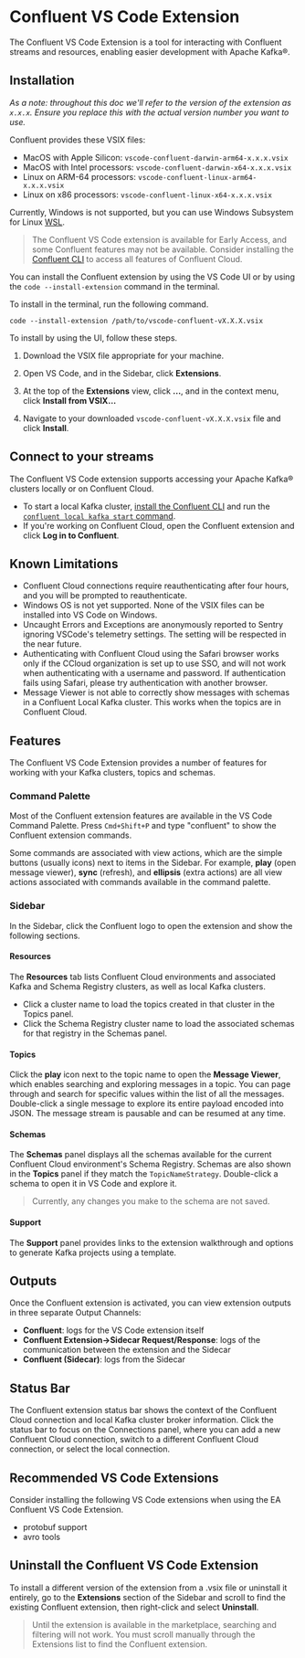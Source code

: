# Confluent VS Code Extension

The Confluent VS Code Extension is a tool for interacting with Confluent streams and resources,
enabling easier development with Apache Kafka®.

## Installation

_As a note: throughout this doc we'll refer to the version of the extension as `x.x.x`. Ensure you
replace this with the actual version number you want to use._

Confluent provides these VSIX files:

- MacOS with Apple Silicon: `vscode-confluent-darwin-arm64-x.x.x.vsix`
- MacOS with Intel processors: `vscode-confluent-darwin-x64-x.x.x.vsix`
- Linux on ARM-64 processors: `vscode-confluent-linux-arm64-x.x.x.vsix`
- Linux on x86 processors: `vscode-confluent-linux-x64-x.x.x.vsix`

Currently, Windows is not supported, but you can use Windows Subsystem for Linux
[WSL](https://learn.microsoft.com/en-us/windows/wsl/install).

> The Confluent VS Code extension is available for Early Access, and some Confluent features may not
> be available. Consider installing the
> [Confluent CLI](https://docs.confluent.io/confluent-cli/current/overview.html) to access all
> features of Confluent Cloud.

You can install the Confluent extension by using the VS Code UI or by using the
`code --install-extension` command in the terminal.

To install in the terminal, run the following command.

```
code --install-extension /path/to/vscode-confluent-vX.X.X.vsix
```

To install by using the UI, follow these steps.

1. Download the VSIX file appropriate for your machine.

1. Open VS Code, and in the Sidebar, click **Extensions**.

1. At the top of the **Extensions** view, click **...**, and in the context menu, click **Install
   from VSIX…**
   

1. Navigate to your downloaded `vscode-confluent-vX.X.X.vsix` file and click **Install**.

## Connect to your streams

The Confluent VS Code extension supports accessing your Apache Kafka® clusters locally or on
Confluent Cloud.

- To start a local Kafka cluster,
  [install the Confluent CLI](https://docs.confluent.io/confluent-cli/current/overview.html)
  and run the [`confluent local kafka start` command](https://docs.confluent.io/confluent-cli/current/command-reference/local/kafka/confluent_local_kafka_start.html).
- If you're working on Confluent Cloud, open the Confluent extension and click **Log in to
  Confluent**.


## Known Limitations

- Confluent Cloud connections require reauthenticating after four hours, and you will be prompted to reauthenticate.
- Windows OS is not yet supported. None of the VSIX files can be installed into VS Code on Windows.
- Uncaught Errors and Exceptions are anonymously reported to Sentry ignoring VSCode's telemetry settings. The setting will be respected in the near future.
- Authenticating with Confluent Cloud using the Safari browser works only if the CCloud organization is set up to use SSO, and will not work when authenticating with a username and password. If authentication fails using Safari, please try authentication with another browser.
- Message Viewer is not able to correctly show messages with schemas in a Confluent Local Kafka cluster. This works when the topics are in Confluent Cloud.

## Features

The Confluent VS Code Extension provides a number of features for working with your Kafka clusters,
topics and schemas.

### Command Palette

Most of the Confluent extension features are available in the VS Code Command Palette. Press
`Cmd+Shift+P` and type "confluent" to show the Confluent extension commands.

Some commands are associated with view actions, which are the simple buttons (usually icons) next to
items in the Sidebar. For example, **play** (open message viewer), **sync** (refresh), and
**ellipsis** (extra actions) are all view actions associated with commands available in the command
palette.

### Sidebar

In the Sidebar, click the Confluent logo to open the extension and show the following sections.

#### Resources

The **Resources** tab lists Confluent Cloud environments and associated Kafka and Schema Registry
clusters, as well as local Kafka clusters.

- Click a cluster name to load the topics created in that cluster in the Topics panel.
- Click the Schema Registry cluster name to load the associated schemas for that registry in the
  Schemas panel.

#### Topics

Click the **play** icon next to the topic name to open the **Message Viewer**, which enables
searching and exploring messages in a topic. You can page through and search for specific values
within the list of all the messages. Double-click a single message to explore its entire payload
encoded into JSON. The message stream is pausable and can be resumed at any time.


#### Schemas

The **Schemas** panel displays all the schemas available for the current Confluent Cloud
environment's Schema Registry. Schemas are also shown in the **Topics** panel if they match the
`TopicNameStrategy`. Double-click a schema to open it in VS Code and explore it.

> Currently, any changes you make to the schema are not saved.

#### Support

The **Support** panel provides links to the extension walkthrough and options to generate Kafka
projects using a template.

## Outputs

Once the Confluent extension is activated, you can view extension outputs in three separate Output
Channels:

- **Confluent**: logs for the VS Code extension itself
- **Confluent Extension->Sidecar Request/Response**: logs of the communication between the extension
  and the Sidecar
- **Confluent (Sidecar)**: logs from the Sidecar

## Status Bar

The Confluent extension status bar shows the context of the Confluent Cloud connection and local
Kafka cluster broker information. Click the status bar to focus on the Connections panel, where you
can add a new Confluent Cloud connection, switch to a different Confluent Cloud connection, or
select the local connection.

## Recommended VS Code Extensions

Consider installing the following VS Code extensions when using the EA Confluent VS Code Extension.

- protobuf support
- avro tools

## Uninstall the Confluent VS Code Extension

To install a different version of the extension from a .vsix file or uninstall it entirely, go to
the **Extensions** section of the Sidebar and scroll to find the existing Confluent extension, then
right-click and select **Uninstall**.

> Until the extension is available in the marketplace, searching and filtering will not work. You
> must scroll manually through the Extensions list to find the Confluent extension.
